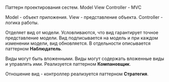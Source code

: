 Паттерн проектирования сестем. Model View Controller - MVC

Model - объект приложения.
View - представление объекта.
Controller - логика работы.

Отделяет вид от модели. Условливаются, что вид гарантирует точное представление модели. Вид подписывается на модель и при каждом изменении модели, вид обновляется. В отдельности описывается паттерном **Наблюдатель**.

Виды могут быть вложенными. Виды могут содержать вложенные виды и управлять ими. Реализуется паттерном **Компановщик**.

Отношение вид - контроллер реализуется паттерном **Стратегия**. 